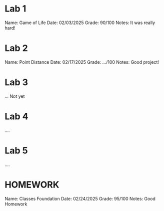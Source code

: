 # Lab 1
Name: Game of Life
Date: 02/03/2025
Grade: 90/100
Notes: It was really hard!

# Lab 2
Name: Point Distance
Date: 02/17/2025
Grade: .../100
Notes: Good project!

# Lab 3
... Not yet

# Lab 4
 ....

 # Lab 5
 ....


 # HOMEWORK
 Name: Classes Foundation
 Date: 02/24/2025
 Grade: 95/100
 Notes: Good Homework
